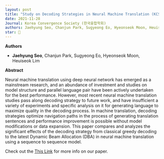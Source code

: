```yaml
---
layout: post
title: "Study on Decoding Strategies in Neural Machine Translation (KCS 2021)"
date: 2021-11-28
Journal: Korea Convergence Society (한국융합학회)
authors: Jaehyung Seo, Chanjun Park, Sugyeong Eo, Hyeonseok Moon, Heuiseok Lim†
star: 🌟
---
```


**Authors**

- **Jaehyung Seo**, Chanjun Park, Sugyeong Eo, Hyeonseok Moon, Heuiseok Lim

**Abstract**

Neural machine translation using deep neural network has emerged as a mainstream research, and an abundance of investment and studies on model structure and parallel language pair have been actively undertaken for the best performance. However, most recent neural machine translation studies pass along decoding strategy to future work, and have insufficient a variety of experiments and specific analysis on it for generating language to maximize quality in the decoding process. In machine translation, decoding strategies optimize navigation paths in the process of generating translation sentences and performance improvement is possible without model modifications or data expansion. This paper compares and analyzes the significant effects of the decoding strategy from classical greedy decoding to the latest Dynamic Beam Allocation (DBA) in neural machine translation using a sequence to sequence model.

Check out the [This Link][DOI] for more info on our paper. 

[DOI]: https://doi.org/10.15207/JKCS.2021.12.11.069
[jekyll-gh]: https://github.com/jekyll/jekyll
